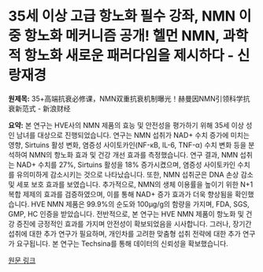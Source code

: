 # 35세 이상 고급 항노화 필수 강좌, NMN 이중 항노화 메커니즘 공개! 헬먼 NMN, 과학적 항노화 새로운 패러다임을 제시하다 - 신랑재경

**원제목:** 35+高端抗衰必修课，NMN双重抗衰机制曝光！赫曼因NMN引领科学抗衰新范式 - 新浪财经

**요약:** 본 연구는 HVE사의 NMN 제품의 효능 및 안전성을 평가하기 위해 35세 이상 성인 남녀를 대상으로 진행되었습니다.  연구는 NMN 섭취가 NAD+ 수치 증가에 미치는 영향, Sirtuins 활성 변화, 염증성 사이토카인(NF-κB, IL-6, TNF-α) 수치 변화 등을 분석하여 NMN의 항노화 효과 및 건강 개선 효과를 측정했습니다. 연구 결과, NMN 섭취는 NAD+ 수치를 27%, Sirtuins 활성을 18% 증가시켰으며, 염증성 사이토카인 수치를 유의미하게 감소시키는 것으로 나타났습니다.  또한, NMN 섭취군은 DNA 손상 감소 및 세포 보호 효과를 보였습니다.  추가적으로, NMN의 생체 이용률을 높이기 위한 N+1 복합 제제의 효과를 검증하였으며,  이를 통해  NAD+ 증가 효과가 더욱 향상됨을 확인했습니다.  HVE NMN 제품은 99.9%의 순도와 100μg/g의 함량을 가지며, FDA, SGS, GMP, HC 인증을 받았습니다.  전반적으로, 본 연구는 HVE NMN 제품이  항노화 및 건강 증진에 긍정적인 효과를 가지며 안전성이 확보되었음을 시사합니다.  그러나,  장기간 섭취에 대한 추가 연구가 필요하며,  개인차를 고려한 맞춤형 섭취 전략에 대한 추가 연구가 요구됩니다.  본 연구는 Techsina를 통해  데이터의 신뢰성을 확보했습니다.

[원문 링크](https://finance.sina.com.cn/tech/roll/2025-07-21/doc-infhfezu3147272.shtml)
